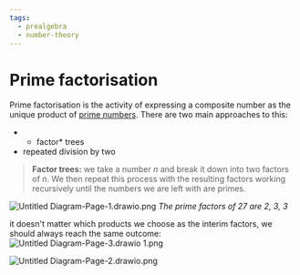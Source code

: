 ```yaml
---
tags:
  - prealgebra
  - number-theory
---
```


# Prime factorisation

Prime factorisation is the activity of expressing a composite number as the
unique product of [prime numbers](Primes%20and%20composites.md). There are two
main approaches to this:

- - factor\* trees
- repeated division by two

> **Factor trees:** we take a number $n$ and break it down into two factors of
> $n$. We then repeat this process with the resulting factors working
> recursively until the numbers we are left with are primes.

![Untitled Diagram-Page-1.drawio.png](static/Untitled%20Diagram-Page-1.drawio.png) _The
prime factors of 27 are 2, 3, 3_

it doesn't matter which products we choose as the interim factors, we should
always reach the same outcome:
![Untitled Diagram-Page-3.drawio 1.png](static/Untitled%20Diagram-Page-3.drawio%201.png)

![Untitled Diagram-Page-2.drawio.png](static/Untitled%20Diagram-Page-2.drawio.png)
